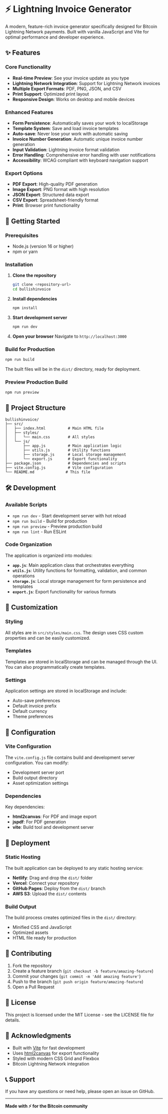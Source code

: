# ⚡ Lightning Invoice Generator

A modern, feature-rich invoice generator specifically designed for Bitcoin Lightning Network payments. Built with vanilla JavaScript and Vite for optimal performance and developer experience.

## ✨ Features

### Core Functionality
- **Real-time Preview**: See your invoice update as you type
- **Lightning Network Integration**: Support for Lightning Network invoices
- **Multiple Export Formats**: PDF, PNG, JSON, and CSV
- **Print Support**: Optimized print layout
- **Responsive Design**: Works on desktop and mobile devices

### Enhanced Features
- **Form Persistence**: Automatically saves your work to localStorage
- **Template System**: Save and load invoice templates
- **Auto-save**: Never lose your work with automatic saving
- **Invoice Number Generation**: Automatic unique invoice number generation
- **Input Validation**: Lightning invoice format validation
- **Error Handling**: Comprehensive error handling with user notifications
- **Accessibility**: WCAG compliant with keyboard navigation support

### Export Options
- **PDF Export**: High-quality PDF generation
- **Image Export**: PNG format with high resolution
- **JSON Export**: Structured data export
- **CSV Export**: Spreadsheet-friendly format
- **Print**: Browser print functionality

## 🚀 Getting Started

### Prerequisites
- Node.js (version 16 or higher)
- npm or yarn

### Installation

1. **Clone the repository**
   ```bash
   git clone <repository-url>
   cd bullishinvoice
   ```

2. **Install dependencies**
   ```bash
   npm install
   ```

3. **Start development server**
   ```bash
   npm run dev
   ```

4. **Open your browser**
   Navigate to `http://localhost:3000`

### Build for Production

```bash
npm run build
```

The built files will be in the `dist/` directory, ready for deployment.

### Preview Production Build

```bash
npm run preview
```

## 📁 Project Structure

```
bullishinvoice/
├── src/
│   ├── index.html          # Main HTML file
│   ├── styles/
│   │   └── main.css        # All styles
│   └── js/
│       ├── app.js          # Main application logic
│       ├── utils.js        # Utility functions
│       ├── storage.js      # Local storage management
│       └── export.js       # Export functionality
├── package.json            # Dependencies and scripts
├── vite.config.js          # Vite configuration
└── README.md              # This file
```

## 🛠️ Development

### Available Scripts

- `npm run dev` - Start development server with hot reload
- `npm run build` - Build for production
- `npm run preview` - Preview production build
- `npm run lint` - Run ESLint

### Code Organization

The application is organized into modules:

- **`app.js`**: Main application class that orchestrates everything
- **`utils.js`**: Utility functions for formatting, validation, and common operations
- **`storage.js`**: Local storage management for form persistence and templates
- **`export.js`**: Export functionality for various formats

## 🎨 Customization

### Styling
All styles are in `src/styles/main.css`. The design uses CSS custom properties and can be easily customized.

### Templates
Templates are stored in localStorage and can be managed through the UI. You can also programmatically create templates.

### Settings
Application settings are stored in localStorage and include:
- Auto-save preferences
- Default invoice prefix
- Default currency
- Theme preferences

## 🔧 Configuration

### Vite Configuration
The `vite.config.js` file contains build and development server configuration. You can modify:
- Development server port
- Build output directory
- Asset optimization settings

### Dependencies
Key dependencies:
- **html2canvas**: For PDF and image export
- **jspdf**: For PDF generation
- **vite**: Build tool and development server

## 🚀 Deployment

### Static Hosting
The built application can be deployed to any static hosting service:

- **Netlify**: Drag and drop the `dist/` folder
- **Vercel**: Connect your repository
- **GitHub Pages**: Deploy from the `dist/` branch
- **AWS S3**: Upload the `dist/` contents

### Build Output
The build process creates optimized files in the `dist/` directory:
- Minified CSS and JavaScript
- Optimized assets
- HTML file ready for production

## 🤝 Contributing

1. Fork the repository
2. Create a feature branch (`git checkout -b feature/amazing-feature`)
3. Commit your changes (`git commit -m 'Add amazing feature'`)
4. Push to the branch (`git push origin feature/amazing-feature`)
5. Open a Pull Request

## 📝 License

This project is licensed under the MIT License - see the LICENSE file for details.

## 🙏 Acknowledgments

- Built with [Vite](https://vitejs.dev/) for fast development
- Uses [html2canvas](https://html2canvas.hertzen.com/) for export functionality
- Styled with modern CSS Grid and Flexbox
- Bitcoin Lightning Network integration

## 📞 Support

If you have any questions or need help, please open an issue on GitHub.

---

**Made with ⚡ for the Bitcoin community** 